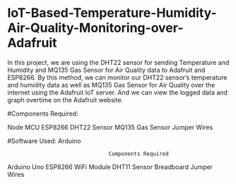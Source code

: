 # IoT-Based-Temperature-Humidity-Air-Quality-Monitoring-over-Adafruit

In this project, we are using the DHT22 sensor for sending Temperature and Humidity and MQ135 Gas Sensor for Air Quality data to Adafruit and ESP8266.
 By this method, we can monitor our DHT22 sensor’s temperature and 
humidity data as well as MQ135 Gas Sensor for Air Quality over the internet using the Adafruit IoT server. And we 
can view the logged data and graph overtime on the Adafruit website.

#Components Required:

Node MCU ESP8266 
DHT22 Sensor
MQ135 Gas Sensor
Jumper Wires

#Software Used:
Arduino



  





					


														

 


														


							
									Components Required

Arduino Uno
ESP8266 WiFi Module
DHT11 Sensor
Breadboard
Jumper Wires
